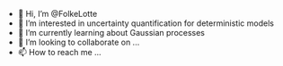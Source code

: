 - 👋 Hi, I’m @FolkeLotte
- 👀 I’m interested in uncertainty quantification for deterministic models
- 🌱 I’m currently learning about Gaussian processes 
- 💞️ I’m looking to collaborate on ...
- 📫 How to reach me ...

<!---
FolkeLotte/FolkeLotte is a ✨ special ✨ repository because its `README.md` (this file) appears on your GitHub profile.
You can click the Preview link to take a look at your changes.
--->
